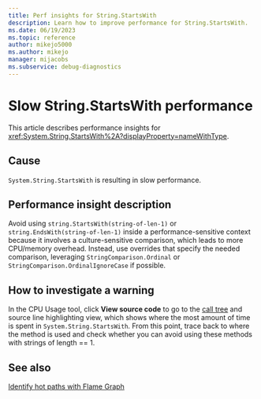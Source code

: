```yaml
---
title: Perf insights for String.StartsWith
description: Learn how to improve performance for String.StartsWith.
ms.date: 06/19/2023
ms.topic: reference
author: mikejo5000
ms.author: mikejo
manager: mijacobs
ms.subservice: debug-diagnostics
---
```


# Slow String.StartsWith performance

This article describes performance insights for <xref:System.String.StartsWith%2A?displayProperty=nameWithType>.

## Cause

`System.String.StartsWith` is resulting in slow performance.

## Performance insight description

Avoid using `string.StartsWith(string-of-len-1)` or `string.EndsWith(string-of-len-1)` inside a performance-sensitive context because it involves a culture-sensitive comparison, which leads to more CPU/memory overhead. Instead, use overrides that specify the needed comparison, leveraging `StringComparison.Ordinal` or `StringComparison.OrdinalIgnoreCase` if possible.

## How to investigate a warning

In the CPU Usage tool, click **View source code** to go to the [call tree](../profiling/cpu-usage.md#BKMK_Call_tree_structure) and source line highlighting view, which shows where the most amount of time is spent in `System.String.StartsWith`. From this point, trace back to where the method is used and check whether you can avoid using these methods with strings of length == 1.

## See also

[Identify hot paths with Flame Graph](../profiling/flame-graph.md)
